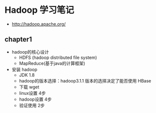 # Hadoop 学习笔记
* http://hadoop.apache.org/

## chapter1 
* hadoop的核心设计
    * HDFS (hadoop distributed file system)
    * MapReduce(基于java的计算框架)
* 安装 hadoop
    * JDK 1.8
    * hadoop的版本选择：hadoop3.1.1  版本的选择决定了能否使用 HBase
    * 下载 wget 
    * linux设置 4步
    * hadoop设置 4步
    * 验证使用 2步




